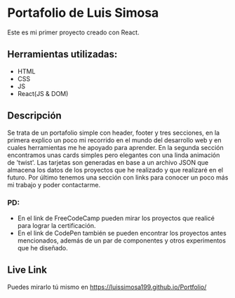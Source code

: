 # Portafolio de Luis Simosa

Este es mi primer proyecto creado con React.

## Herramientas utilizadas:

- HTML
- CSS
- JS
- React(JS & DOM)

## Descripción

Se trata de un portafolio simple con header, footer y tres secciones, en la primera explico un poco mi recorrido en el mundo del desarrollo web y en cuales herramientas me he apoyado para aprender. En la segunda sección encontramos unas cards simples pero elegantes con una linda animación de 'twist'. Las tarjetas son generadas en base a un archivo JSON que almacena los datos de los proyectos que he realizado y que realizaré en el futuro. Por último tenemos una sección con links para conocer un poco más mi trabajo y poder contactarme.

### PD:
- En el link de FreeCodeCamp pueden mirar los proyectos que realicé para lograr la certificación.
- En el link de CodePen también se pueden encontrar los proyectos antes mencionados, además de un par de componentes y otros experimentos que he diseñado.

## Live Link

Puedes mirarlo tú mismo en https://luissimosa199.github.io/Portfolio/